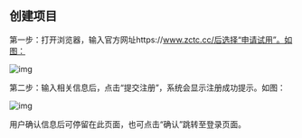 ## **创建项目**

第一步：打开浏览器，输入官方网址https://www.zctc.cc/后选择“申请试用”。如图：

![img](/markdown/markdownImg/img1.png) 

 

 

第二步：输入相关信息后，点击“提交注册”，系统会显示注册成功提示。如图：

![img](/markdown/markdownImg/img2.png) 

用户确认信息后可停留在此页面，也可点击“确认”跳转至登录页面。